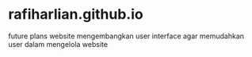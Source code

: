 # rafiharlian.github.io
future plans website
    mengembangkan user interface agar memudahkan user dalam mengelola website
